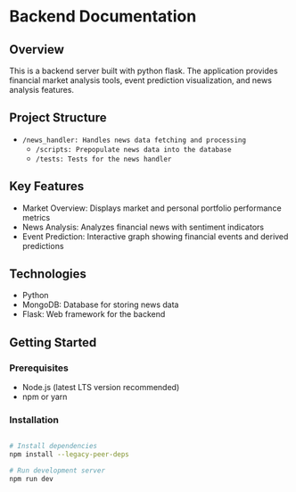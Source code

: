 # Backend Documentation

## Overview
This is a backend server built with python flask.  The application provides financial market analysis tools, event prediction visualization, and news analysis features.

## Project Structure
- `/news_handler: Handles news data fetching and processing`
  - `/scripts: Prepopulate news data into the database`
  - `/tests: Tests for the news handler`

## Key Features
- Market Overview: Displays market and personal portfolio performance metrics
- News Analysis: Analyzes financial news with sentiment indicators
- Event Prediction: Interactive graph showing financial events and derived predictions

## Technologies
- Python
- MongoDB: Database for storing news data
- Flask: Web framework for the backend

## Getting Started

### Prerequisites
- Node.js (latest LTS version recommended)
- npm or yarn

### Installation
```bash

# Install dependencies 
npm install --legacy-peer-deps

# Run development server
npm run dev
```